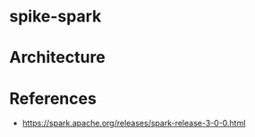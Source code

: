 # spike-spark

# Architecture


# References

 - https://spark.apache.org/releases/spark-release-3-0-0.html
